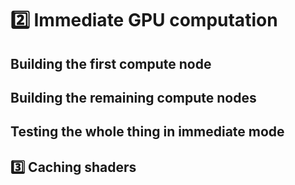 # 2️⃣ Immediate GPU computation
## Building the first compute node
## Building the remaining compute nodes
## Testing the whole thing in immediate mode
## 3️⃣ Caching shaders
